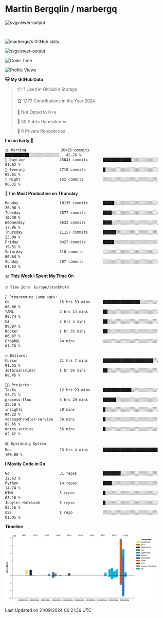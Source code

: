 # Martin Bergqlin / marbergq

![svgviewer-output](https://user-images.githubusercontent.com/2405410/206014777-22d41ecb-c24f-421d-b7d9-bba2cb5bb0de.svg)

<br>

<!--- [![Martin's Week](https://github-readme-stats.vercel.app/api/wakatime?username=marbergq&theme=dark)](https://github.com/anuraghazra/github-readme-stats) -->

![marbergq's GitHub stats](https://github-readme-stats.vercel.app/api?username=marbergq&count_private=true&show_icons=true)

![svgviewer-output](https://wakatime.com/badge/user/3f0a2069-6683-4e19-9a4a-7d21ea815067.svg)

<!--START_SECTION:waka-->
![Code Time](http://img.shields.io/badge/Code%20Time-4%2C403%20hrs%2040%20mins-blue)

![Profile Views](http://img.shields.io/badge/Profile%20Views-0-blue)

**🐱 My GitHub Data** 

> 📦 ? Used in GitHub's Storage 
 > 
> 🏆 1,173 Contributions in the Year 2024
 > 
> 🚫 Not Opted to Hire
 > 
> 📜 30 Public Repositories 
 > 
> 🔑 0 Private Repositories 
 > 
**I'm an Early 🐤** 

```text
🌞 Morning                20425 commits       ███████████░░░░░░░░░░░░░░   42.26 % 
🌆 Daytime                25043 commits       █████████████░░░░░░░░░░░░   51.82 % 
🌃 Evening                2710 commits        █░░░░░░░░░░░░░░░░░░░░░░░░   05.61 % 
🌙 Night                  152 commits         ░░░░░░░░░░░░░░░░░░░░░░░░░   00.31 % 
```
📅 **I'm Most Productive on Thursday** 

```text
Monday                   10139 commits       █████░░░░░░░░░░░░░░░░░░░░   20.98 % 
Tuesday                  7877 commits        ████░░░░░░░░░░░░░░░░░░░░░   16.30 % 
Wednesday                8633 commits        ████░░░░░░░░░░░░░░░░░░░░░   17.86 % 
Thursday                 11157 commits       ██████░░░░░░░░░░░░░░░░░░░   23.09 % 
Friday                   9427 commits        █████░░░░░░░░░░░░░░░░░░░░   19.51 % 
Saturday                 310 commits         ░░░░░░░░░░░░░░░░░░░░░░░░░   00.64 % 
Sunday                   787 commits         ░░░░░░░░░░░░░░░░░░░░░░░░░   01.63 % 
```


📊 **This Week I Spent My Time On** 

```text
🕑︎ Time Zone: Europe/Stockholm

💬 Programming Languages: 
Go                       15 hrs 53 mins      █████████████████░░░░░░░░   68.86 % 
YAML                     2 hrs 14 mins       ██░░░░░░░░░░░░░░░░░░░░░░░   09.74 % 
C#                       2 hrs 5 mins        ██░░░░░░░░░░░░░░░░░░░░░░░   09.07 % 
Docker                   1 hr 35 mins        ██░░░░░░░░░░░░░░░░░░░░░░░   06.87 % 
GraphQL                  24 mins             ░░░░░░░░░░░░░░░░░░░░░░░░░   01.78 % 

🔥 Editors: 
Cursor                   21 hrs 7 mins       ███████████████████████░░   91.55 % 
Jetbrainsrider           1 hr 56 mins        ██░░░░░░░░░░░░░░░░░░░░░░░   08.45 % 

🐱‍💻 Projects: 
Tasks                    12 hrs 23 mins      █████████████░░░░░░░░░░░░   53.71 % 
process-flow             5 hrs 20 mins       ██████░░░░░░░░░░░░░░░░░░░   23.18 % 
insights                 58 mins             █░░░░░░░░░░░░░░░░░░░░░░░░   04.22 % 
messagehandler-service   36 mins             █░░░░░░░░░░░░░░░░░░░░░░░░   02.65 % 
notes-service            36 mins             █░░░░░░░░░░░░░░░░░░░░░░░░   02.62 % 

💻 Operating System: 
Mac                      23 hrs 4 mins       █████████████████████████   100.00 % 
```

**I Mostly Code in Go** 

```text
Go                       31 repos            ████████░░░░░░░░░░░░░░░░░   32.63 % 
Python                   14 repos            ████░░░░░░░░░░░░░░░░░░░░░   14.74 % 
HTML                     3 repos             █░░░░░░░░░░░░░░░░░░░░░░░░   03.16 % 
Jupyter Notebook         3 repos             █░░░░░░░░░░░░░░░░░░░░░░░░   03.16 % 
CSS                      1 repo              ░░░░░░░░░░░░░░░░░░░░░░░░░   01.05 % 
```



**Timeline**

![Lines of Code chart](https://raw.githubusercontent.com/marbergq/marbergq/main/assets/bar_graph.png)


 Last Updated on 21/09/2024 00:21:36 UTC
<!--END_SECTION:waka-->
